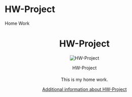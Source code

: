 # HW-Project
Home Work
<!DOCTYPE html>
<html>
<head>
<style>
#main {text-align: center;}
#img-div {margin: 20px 0;}
#image {max-width: 100%; height: auto display: block; margin: 0 auto;}
</style>
<title>HW-Project</title>
</head>

<body>
<div id="main">
<div id="title">
<h1>HW-Project</h1>
    
</div>
<div id="img-div">
<img id="image" src="https://www.winmoreacademy.com/wp-content/uploads/2019/02/42.png" alt="HW-Project">
        
<p id="img-caption">HW-Project</p>

</div>
<div id="tribute-info">
<p>This is my home work.</p>
</div>
<a id="tribute-link" href="https://en.wikipedia.org/wiki/Homework" target="_blank">Additional information about HW-Project</a>
</div>
</body>
</html>
